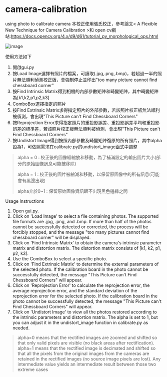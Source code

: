 # camera-calibration
using photo to calibrate camera
本校正使用張氏校正，參考論文< A Flexible New Technique for Camera Calibration >和 open cv網站:https://docs.opencv.org/4.x/d9/d61/tutorial_py_morphological_ops.html

![image](https://github.com/neilchu88/camera-calibration/assets/156585010/08c981ad-97ff-45c5-ab8f-bc285bf8f858)


使用方法如下
1. 開啟gui.py
2. 按Load Image選擇有照片的檔案，可讀取(.jpg,.png,.bmp)，若超過一半的照片無法順利偵測校正版，會強制停止並印出"too many picture cannot find chessboard corner"
3. 按Find Intrinsic Matrix得到相機的內部參數矩陣和畸變矩陣，其中畸變矩陣為[k1,k2,p1,p2,k3]
4. ComboBox選擇指定的照片
5. 按Find Extrinsic Matrix求得指定照片的外部參數，若該照片校正板無法順利被偵測，會出現"This Picture can't Find Chessboard Corners"
6. 按Reprojection Error求得指定照片的重投影誤差、重投影誤差平均和重投影誤差的標準差，若該照片校正板無法順利被偵測，會出現"This Picture can't Find Chessboard Corners"
7. 按Undistort Image得到按照內部參數及畸變矩陣復原的所有照片，其中alpha 設為1，可依照需求在calibrate.py的undistort_image函式中調整
> alpha = 0 : 校正後的圖像經縮放和移動，為了補滿設定的輸出圖片大小(部分的原始圖像訊息可能被移除)
> 
> alpha = 1 : 校正後的圖片被縮減和移動，以保留原圖像中的所有訊息(可能會有黑邊出現)
> 
> alpha介於0~1 : 保留原始圖像資訊跟不出現黑色邊緣之間




Usage Instructions

1. Open gui.py.
2. Click on 'Load Image' to select a file containing photos. The supported file formats are .jpg, .png, and .bmp. If more than half of the photos cannot be successfully detected or corrected, the process will be forcibly stopped, and the message "too many pictures cannot find chessboard corner" will be displayed.
3. Click on 'Find Intrinsic Matrix' to obtain the camera's intrinsic parameter matrix and distortion matrix. The distortion matrix consists of [k1, k2, p1, p2, k3].
4. Use the ComboBox to select a specific photo.
5. Click on 'Find Extrinsic Matrix' to determine the external parameters of the selected photo. If the calibration board in the photo cannot be successfully detected, the message "This Picture can't Find Chessboard Corners" will appear.
6. Click on 'Reprojection Error' to calculate the reprojection error, the average reprojection error, and the standard deviation of the reprojection error for the selected photo. If the calibration board in the photo cannot be successfully detected, the message "This Picture can't Find Chessboard Corners" will appear.
7. Click on 'Undistort Image' to view all the photos restored according to the intrinsic parameters and distortion matrix. The alpha is set to 1, but you can adjust it in the undistort_image function in calibrate.py as needed.
> alpha=0 means that the rectified images are zoomed and shifted so that only valid pixels are visible (no black areas after rectification). alpha=1 means that the rectified image is decimated and shifted so that all the pixels from the original images from the cameras are retained in the rectified images (no source image pixels are lost). Any intermediate value yields an intermediate result between those two extreme cases
